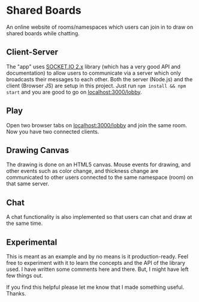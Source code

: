 # Shared Boards
An online website of rooms/namespaces which users can join in to draw on shared boards while chatting.

## Client-Server
The "app" uses [SOCKET.IO 2.x](https://socket.io/) library (which has a very good API and documentation) to allow users to communicate via a server which only broadcasts their messages to each other. Both the server (Node.js) and the client (Browser JS) are setup in this project. Just run `npm install && npm start` and you are good to go on [localhost:3000/lobby](localhost:3000/lobby).

## Play
Open two browser tabs on [localhost:3000/lobby](localhost:3000/lobby) and join the same room. Now you have two connected clients.

## Drawing Canvas
The drawing is done on an HTML5 canvas. Mouse events for drawing, and other events such as color change, and thickness change are communicated to other users connected to the same namespace (room) on that same server.

## Chat
A chat functionality is also implemented so that users can chat and draw at the same time.

## Experimental
This is meant as an example and by no means is it production-ready. Feel free to experiment with it to learn the concepts and the API of the library used. I have written some comments here and there. But, I might have left few things out.

If you find this helpful please let me know that I made something useful. Thanks.